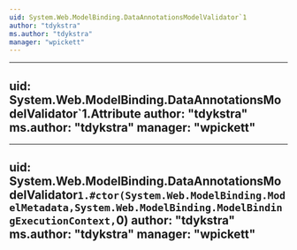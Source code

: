 ```yaml
---
uid: System.Web.ModelBinding.DataAnnotationsModelValidator`1
author: "tdykstra"
ms.author: "tdykstra"
manager: "wpickett"
---
```


---
uid: System.Web.ModelBinding.DataAnnotationsModelValidator`1.Attribute
author: "tdykstra"
ms.author: "tdykstra"
manager: "wpickett"
---

---
uid: System.Web.ModelBinding.DataAnnotationsModelValidator`1.#ctor(System.Web.ModelBinding.ModelMetadata,System.Web.ModelBinding.ModelBindingExecutionContext,`0)
author: "tdykstra"
ms.author: "tdykstra"
manager: "wpickett"
---
